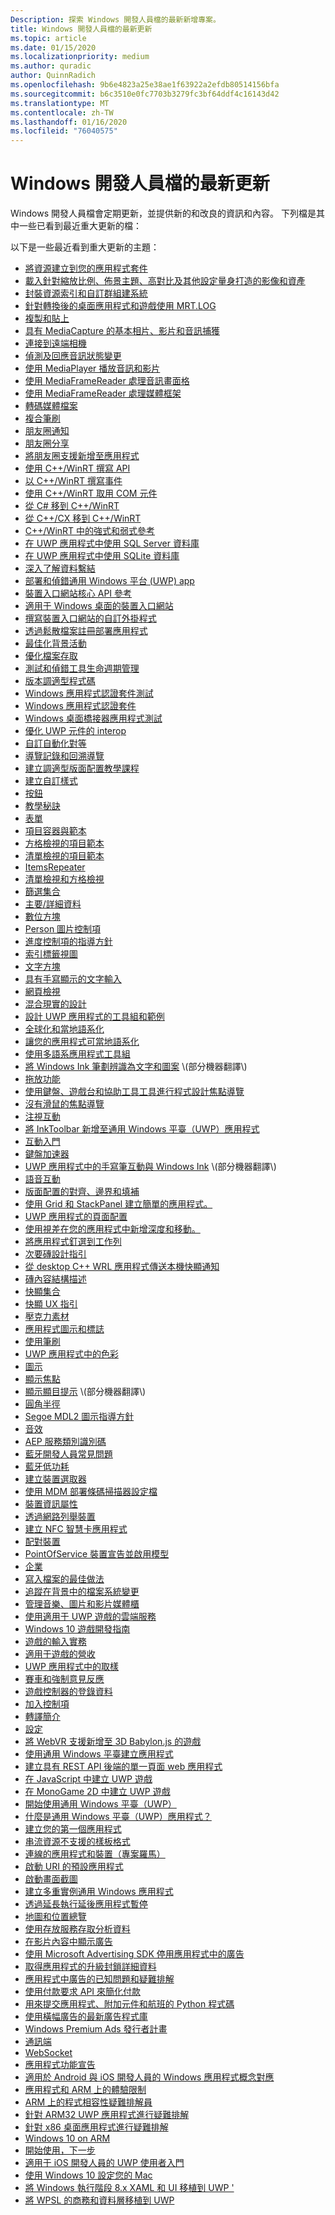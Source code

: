 ```yaml
---
Description: 探索 Windows 開發人員檔的最新新增專案。
title: Windows 開發人員檔的最新更新
ms.topic: article
ms.date: 01/15/2020
ms.localizationpriority: medium
ms.author: quradic
author: QuinnRadich
ms.openlocfilehash: 9b6e4823a25e38ae1f63922a2efdb80514156bfa
ms.sourcegitcommit: b6c3510e0fc7703b3279fc3bf64ddf4c16143d42
ms.translationtype: MT
ms.contentlocale: zh-TW
ms.lasthandoff: 01/16/2020
ms.locfileid: "76040575"
---
```

# <a name="latest-updates-to-the-windows-developer-docs"></a>Windows 開發人員檔的最新更新

Windows 開發人員檔會定期更新，並提供新的和改良的資訊和內容。 下列檔是其中一些已看到最近重大更新的檔：

以下是一些最近看到重大更新的主題：

<ul>
<li><a href="https://docs.microsoft.com/windows/uwp/app-resources/build-resources-into-app-package">將資源建立到您的應用程式套件</a></li>
<li><a href="https://docs.microsoft.com/windows/uwp/app-resources/images-tailored-for-scale-theme-contrast">載入針對縮放比例、佈景主題、高對比及其他設定量身打造的影像和資產</a></li>
<li><a href="https://docs.microsoft.com/windows/uwp/app-resources/pri-apis-custom-build-systems">封裝資源索引和自訂群組建系統</a></li>
<li><a href="https://docs.microsoft.com/windows/uwp/app-resources/using-mrt-for-converted-desktop-apps-and-games">針對轉換後的桌面應用程式和遊戲使用 MRT.LOG</a></li>
<li><a href="https://docs.microsoft.com/windows/uwp/app-to-app/copy-and-paste">複製和貼上</a></li>
<li><a href="https://docs.microsoft.com/windows/uwp/audio-video-camera/basic-photo-video-and-audio-capture-with-MediaCapture">具有 MediaCapture 的基本相片、影片和音訊捕獲</a></li>
<li><a href="https://docs.microsoft.com/windows/uwp/audio-video-camera/connect-to-remote-cameras">連接到遠端相機</a></li>
<li><a href="https://docs.microsoft.com/windows/uwp/audio-video-camera/detect-and-respond-to-audio-state-changes">偵測及回應音訊狀態變更</a></li>
<li><a href="https://docs.microsoft.com/windows/uwp/audio-video-camera/play-audio-and-video-with-mediaplayer">使用 MediaPlayer 播放音訊和影片</a></li>
<li><a href="https://docs.microsoft.com/windows/uwp/audio-video-camera/process-audio-frames-with-mediaframereader">使用 MediaFrameReader 處理音訊畫面格</a></li>
<li><a href="https://docs.microsoft.com/windows/uwp/audio-video-camera/process-media-frames-with-mediaframereader">使用 MediaFrameReader 處理媒體框架</a></li>
<li><a href="https://docs.microsoft.com/windows/uwp/audio-video-camera/transcode-media-files">轉碼媒體檔案</a></li>
<li><a href="https://docs.microsoft.com/windows/uwp/composition/composition-brushes">複合筆刷</a></li>
<li><a href="https://docs.microsoft.com/windows/uwp/contacts-and-calendar/my-people-notifications">朋友圈通知</a></li>
<li><a href="https://docs.microsoft.com/windows/uwp/contacts-and-calendar/my-people-sharing">朋友圈分享</a></li>
<li><a href="https://docs.microsoft.com/windows/uwp/contacts-and-calendar/my-people-support">將朋友圈支援新增至應用程式</a></li>
<li><a href="https://docs.microsoft.com/windows/uwp/cpp-and-winrt-apis/author-apis">使用 C++/WinRT 撰寫 API</a></li>
<li><a href="https://docs.microsoft.com/windows/uwp/cpp-and-winrt-apis/author-events">以 C++/WinRT 撰寫事件</a></li>
<li><a href="https://docs.microsoft.com/windows/uwp/cpp-and-winrt-apis/consume-com">使用 C++/WinRT 取用 COM 元件</a></li>
<li><a href="https://docs.microsoft.com/windows/uwp/cpp-and-winrt-apis/move-to-winrt-from-csharp">從 C# 移到 C++/WinRT</a></li>
<li><a href="https://docs.microsoft.com/windows/uwp/cpp-and-winrt-apis/move-to-winrt-from-cx">從 C++/CX 移到 C++/WinRT</a></li>
<li><a href="https://docs.microsoft.com/windows/uwp/cpp-and-winrt-apis/weak-references">C++/WinRT 中的強式和弱式參考</a></li>
<li><a href="https://docs.microsoft.com/windows/uwp/data-access/sql-server-databases">在 UWP 應用程式中使用 SQL Server 資料庫</a></li>
<li><a href="https://docs.microsoft.com/windows/uwp/data-access/sqlite-databases">在 UWP 應用程式中使用 SQLite 資料庫</a></li>
<li><a href="https://docs.microsoft.com/windows/uwp/data-binding/data-binding-in-depth">深入了解資料繫結</a></li>
<li><a href="https://docs.microsoft.com/windows/uwp/debug-test-perf/deploying-and-debugging-uwp-apps">部署和偵錯通用 Windows 平台 (UWP) app</a></li>
<li><a href="https://docs.microsoft.com/windows/uwp/debug-test-perf/device-portal-api-core">裝置入口網站核心 API 參考</a></li>
<li><a href="https://docs.microsoft.com/windows/uwp/debug-test-perf/device-portal-desktop">適用于 Windows 桌面的裝置入口網站</a></li>
<li><a href="https://docs.microsoft.com/windows/uwp/debug-test-perf/device-portal-plugin">撰寫裝置入口網站的自訂外掛程式</a></li>
<li><a href="https://docs.microsoft.com/windows/uwp/debug-test-perf/loose-file-registration">透過鬆散檔案註冊部署應用程式</a></li>
<li><a href="https://docs.microsoft.com/windows/uwp/debug-test-perf/optimize-background-activity">最佳化背景活動</a></li>
<li><a href="https://docs.microsoft.com/windows/uwp/debug-test-perf/optimize-file-access">優化檔案存取</a></li>
<li><a href="https://docs.microsoft.com/windows/uwp/debug-test-perf/testing-debugging-plm">測試和偵錯工具生命週期管理</a></li>
<li><a href="https://docs.microsoft.com/windows/uwp/debug-test-perf/version-adaptive-code">版本調適型程式碼</a></li>
<li><a href="https://docs.microsoft.com/windows/uwp/debug-test-perf/windows-app-certification-kit-tests">Windows 應用程式認證套件測試</a></li>
<li><a href="https://docs.microsoft.com/windows/uwp/debug-test-perf/windows-app-certification-kit">Windows 應用程式認證套件</a></li>
<li><a href="https://docs.microsoft.com/windows/uwp/debug-test-perf/windows-desktop-bridge-app-tests">Windows 桌面橋接器應用程式測試</a></li>
<li><a href="https://docs.microsoft.com/windows/uwp/debug-test-perf/windows-runtime-components-and-optimizing-interop">優化 UWP 元件的 interop</a></li>
<li><a href="https://docs.microsoft.com/windows/uwp/design/accessibility/custom-automation-peers">自訂自動化對等</a></li>
<li><a href="https://docs.microsoft.com/windows/uwp/design/basics/navigation-history-and-backwards-navigation">導覽記錄和回溯導覽</a></li>
<li><a href="https://docs.microsoft.com/windows/uwp/design/basics/xaml-basics-adaptive-layout">建立調適型版面配置教學課程</a></li>
<li><a href="https://docs.microsoft.com/windows/uwp/design/basics/xaml-basics-style">建立自訂樣式</a></li>
<li><a href="https://docs.microsoft.com/windows/uwp/design/controls-and-patterns/buttons">按鈕</a></li>
<li><a href="https://docs.microsoft.com/windows/uwp/design/controls-and-patterns/dialogs-and-flyouts/teaching-tip">教學秘訣</a></li>
<li><a href="https://docs.microsoft.com/windows/uwp/design/controls-and-patterns/forms">表單</a></li>
<li><a href="https://docs.microsoft.com/windows/uwp/design/controls-and-patterns/item-containers-templates">項目容器與範本</a></li>
<li><a href="https://docs.microsoft.com/windows/uwp/design/controls-and-patterns/item-templates-gridview">方格檢視的項目範本</a></li>
<li><a href="https://docs.microsoft.com/windows/uwp/design/controls-and-patterns/item-templates-listview">清單檢視的項目範本</a></li>
<li><a href="https://docs.microsoft.com/windows/uwp/design/controls-and-patterns/items-repeater">ItemsRepeater</a></li>
<li><a href="https://docs.microsoft.com/windows/uwp/design/controls-and-patterns/listview-and-gridview">清單檢視和方格檢視</a></li>
<li><a href="https://docs.microsoft.com/windows/uwp/design/controls-and-patterns/listview-filtering">篩選集合</a></li>
<li><a href="https://docs.microsoft.com/windows/uwp/design/controls-and-patterns/master-details">主要/詳細資料</a></li>
<li><a href="https://docs.microsoft.com/windows/uwp/design/controls-and-patterns/number-box">數位方塊</a></li>
<li><a href="https://docs.microsoft.com/windows/uwp/design/controls-and-patterns/person-picture">Person 圖片控制項</a></li>
<li><a href="https://docs.microsoft.com/windows/uwp/design/controls-and-patterns/progress-controls">進度控制項的指導方針</a></li>
<li><a href="https://docs.microsoft.com/windows/uwp/design/controls-and-patterns/tab-view">索引標籤視圖</a></li>
<li><a href="https://docs.microsoft.com/windows/uwp/design/controls-and-patterns/text-box">文字方塊</a></li>
<li><a href="https://docs.microsoft.com/windows/uwp/design/controls-and-patterns/text-handwriting-view">具有手寫顯示的文字輸入</a></li>
<li><a href="https://docs.microsoft.com/windows/uwp/design/controls-and-patterns/web-view">網頁檢視</a></li>
<li><a href="https://docs.microsoft.com/windows/uwp/design/devices/designing-for-MR">混合現實的設計</a></li>
<li><a href="https://docs.microsoft.com/windows/uwp/design/downloads/index">設計 UWP 應用程式的工具組和範例</a></li>
<li><a href="https://docs.microsoft.com/windows/uwp/design/globalizing/globalizing-portal">全球化和當地語系化</a></li>
<li><a href="https://docs.microsoft.com/windows/uwp/design/globalizing/prepare-your-app-for-localization">讓您的應用程式可當地語系化</a></li>
<li><a href="https://docs.microsoft.com/windows/uwp/design/globalizing/use-mat">使用多語系應用程式工具組</a></li>
<li><a href="https://docs.microsoft.com/windows/uwp/design/input/convert-ink-to-text">將 Windows Ink 筆劃辨識為文字和圖案</a> \(部分機器翻譯\)</li>
<li><a href="https://docs.microsoft.com/windows/uwp/design/input/drag-and-drop">拖放功能</a></li>
<li><a href="https://docs.microsoft.com/windows/uwp/design/input/focus-navigation-programmatic">使用鍵盤、遊戲台和協助工具工具進行程式設計焦點導覽</a></li>
<li><a href="https://docs.microsoft.com/windows/uwp/design/input/focus-navigation">沒有滑鼠的焦點導覽</a></li>
<li><a href="https://docs.microsoft.com/windows/uwp/design/input/gaze-interactions">注視互動</a></li>
<li><a href="https://docs.microsoft.com/windows/uwp/design/input/ink-toolbar">將 InkToolbar 新增至通用 Windows 平臺（UWP）應用程式</a></li>
<li><a href="https://docs.microsoft.com/windows/uwp/design/input/input-primer">互動入門</a></li>
<li><a href="https://docs.microsoft.com/windows/uwp/design/input/keyboard-accelerators">鍵盤加速器</a></li>
<li><a href="https://docs.microsoft.com/windows/uwp/design/input/pen-and-stylus-interactions">UWP 應用程式中的手寫筆互動與 Windows Ink</a> \(部分機器翻譯\)</li>
<li><a href="https://docs.microsoft.com/windows/uwp/design/input/speech-interactions">語音互動</a></li>
<li><a href="https://docs.microsoft.com/windows/uwp/design/layout/alignment-margin-padding">版面配置的對齊、邊界和填補</a></li>
<li><a href="https://docs.microsoft.com/windows/uwp/design/layout/grid-tutorial">使用 Grid 和 StackPanel 建立簡單的應用程式。</a></li>
<li><a href="https://docs.microsoft.com/windows/uwp/design/layout/page-layout">UWP 應用程式的頁面配置</a></li>
<li><a href="https://docs.microsoft.com/windows/uwp/design/motion/parallax">使用視差在您的應用程式中新增深度和移動。</a></li>
<li><a href="https://docs.microsoft.com/windows/uwp/design/shell/pin-to-taskbar">將應用程式釘選到工作列</a></li>
<li><a href="https://docs.microsoft.com/windows/uwp/design/shell/tiles-and-notifications/secondary-tiles-guidance">次要磚設計指引</a></li>
<li><a href="https://docs.microsoft.com/windows/uwp/design/shell/tiles-and-notifications/send-local-toast-desktop-cpp-wrl">從 desktop C++ WRL 應用程式傳送本機快顯通知</a></li>
<li><a href="https://docs.microsoft.com/windows/uwp/design/shell/tiles-and-notifications/tile-schema">磚內容結構描述</a></li>
<li><a href="https://docs.microsoft.com/windows/uwp/design/shell/tiles-and-notifications/toast-collections">快顯集合</a></li>
<li><a href="https://docs.microsoft.com/windows/uwp/design/shell/tiles-and-notifications/toast-ux-guidance">快顯 UX 指引</a></li>
<li><a href="https://docs.microsoft.com/windows/uwp/design/style/acrylic">壓克力素材</a></li>
<li><a href="https://docs.microsoft.com/windows/uwp/design/style/app-icons-and-logos">應用程式圖示和標誌</a></li>
<li><a href="https://docs.microsoft.com/windows/uwp/design/style/brushes">使用筆刷</a></li>
<li><a href="https://docs.microsoft.com/windows/uwp/design/style/color">UWP 應用程式中的色彩</a></li>
<li><a href="https://docs.microsoft.com/windows/uwp/design/style/icons">圖示</a></li>
<li><a href="https://docs.microsoft.com/windows/uwp/design/style/reveal-focus">顯示焦點</a></li>
<li><a href="https://docs.microsoft.com/windows/uwp/design/style/reveal">顯示顯目提示</a> \(部分機器翻譯\)</li>
<li><a href="https://docs.microsoft.com/windows/uwp/design/style/rounded-corner">圓角半徑</a></li>
<li><a href="https://docs.microsoft.com/windows/uwp/design/style/segoe-ui-symbol-font">Segoe MDL2 圖示指導方針</a></li>
<li><a href="https://docs.microsoft.com/windows/uwp/design/style/sound">音效</a></li>
<li><a href="https://docs.microsoft.com/windows/uwp/devices-sensors/aep-service-class-ids">AEP 服務類別識別碼</a></li>
<li><a href="https://docs.microsoft.com/windows/uwp/devices-sensors/bluetooth-dev-faq">藍牙開發人員常見問題</a></li>
<li><a href="https://docs.microsoft.com/windows/uwp/devices-sensors/bluetooth-low-energy-overview">藍牙低功耗</a></li>
<li><a href="https://docs.microsoft.com/windows/uwp/devices-sensors/build-a-device-selector">建立裝置選取器</a></li>
<li><a href="https://docs.microsoft.com/windows/uwp/devices-sensors/deploy-scanner-profiles-with-mdm">使用 MDM 部署條碼掃描器設定檔</a></li>
<li><a href="https://docs.microsoft.com/windows/uwp/devices-sensors/device-information-properties">裝置資訊屬性</a></li>
<li><a href="https://docs.microsoft.com/windows/uwp/devices-sensors/enumerate-devices-over-a-network">透過網路列舉裝置</a></li>
<li><a href="https://docs.microsoft.com/windows/uwp/devices-sensors/host-card-emulation">建立 NFC 智慧卡應用程式</a></li>
<li><a href="https://docs.microsoft.com/windows/uwp/devices-sensors/pair-devices">配對裝置</a></li>
<li><a href="https://docs.microsoft.com/windows/uwp/devices-sensors/pos-basics-claim">PointOfService 裝置宣告並啟用模型</a></li>
<li><a href="https://docs.microsoft.com/windows/uwp/enterprise/index">企業</a></li>
<li><a href="https://docs.microsoft.com/windows/uwp/files/best-practices-for-writing-to-files">寫入檔案的最佳做法</a></li>
<li><a href="https://docs.microsoft.com/windows/uwp/files/change-tracking-filesystem">追蹤在背景中的檔案系統變更</a></li>
<li><a href="https://docs.microsoft.com/windows/uwp/files/quickstart-managing-folders-in-the-music-pictures-and-videos-libraries">管理音樂、圖片和影片媒體櫃</a></li>
<li><a href="https://docs.microsoft.com/windows/uwp/gaming/cloud-for-games">使用適用于 UWP 遊戲的雲端服務</a></li>
<li><a href="https://docs.microsoft.com/windows/uwp/gaming/e2e">Windows 10 遊戲開發指南</a></li>
<li><a href="https://docs.microsoft.com/windows/uwp/gaming/input-practices-for-games">遊戲的輸入實務</a></li>
<li><a href="https://docs.microsoft.com/windows/uwp/gaming/monetization-for-games">適用于遊戲的營收</a></li>
<li><a href="https://docs.microsoft.com/windows/uwp/gaming/multisampling--multi-sample-anti-aliasing--in-windows-store-apps">UWP 應用程式中的取樣</a></li>
<li><a href="https://docs.microsoft.com/windows/uwp/gaming/racing-wheel-and-force-feedback">賽車和強制意見反應</a></li>
<li><a href="https://docs.microsoft.com/windows/uwp/gaming/registry-data-for-game-controllers">遊戲控制器的登錄資料</a></li>
<li><a href="https://docs.microsoft.com/windows/uwp/gaming/tutorial--adding-controls">加入控制項</a></li>
<li><a href="https://docs.microsoft.com/windows/uwp/gaming/tutorial--assembling-the-rendering-pipeline">轉譯簡介</a></li>
<li><a href="https://docs.microsoft.com/windows/uwp/gaming/tutorial-game-rendering">設定</a></li>
<li><a href="https://docs.microsoft.com/windows/uwp/get-started/adding-webvr-to-a-babylonjs-game">將 WebVR 支援新增至 3D Babylon.js 的遊戲</a></li>
<li><a href="https://docs.microsoft.com/windows/uwp/get-started/create-uwp-apps">使用通用 Windows 平臺建立應用程式</a></li>
<li><a href="https://docs.microsoft.com/windows/uwp/get-started/get-started-tutorial-fullstack-web-app">建立具有 REST API 後端的單一頁面 web 應用程式</a></li>
<li><a href="https://docs.microsoft.com/windows/uwp/get-started/get-started-tutorial-game-js2d">在 JavaScript 中建立 UWP 遊戲</a></li>
<li><a href="https://docs.microsoft.com/windows/uwp/get-started/get-started-tutorial-game-mg2d">在 MonoGame 2D 中建立 UWP 遊戲</a></li>
<li><a href="https://docs.microsoft.com/windows/uwp/get-started/index">開始使用通用 Windows 平臺（UWP）</a></li>
<li><a href="https://docs.microsoft.com/windows/uwp/get-started/universal-application-platform-guide">什麼是通用 Windows 平臺（UWP）應用程式？</a></li>
<li><a href="https://docs.microsoft.com/windows/uwp/get-started/your-first-app">建立您的第一個應用程式</a></li>
<li><a href="https://docs.microsoft.com/windows/uwp/graphics-concepts/stencil-formats-not-supported-with-streaming-resources">串流資源不支援的樣板格式</a></li>
<li><a href="https://docs.microsoft.com/windows/uwp/launch-resume/connected-apps-and-devices">連線的應用程式和裝置（專案羅馬）</a></li>
<li><a href="https://docs.microsoft.com/windows/uwp/launch-resume/launch-default-app">啟動 URI 的預設應用程式</a></li>
<li><a href="https://docs.microsoft.com/windows/uwp/launch-resume/launch-screen-snipping">啟動畫面截圖</a></li>
<li><a href="https://docs.microsoft.com/windows/uwp/launch-resume/multi-instance-uwp">建立多重實例通用 Windows 應用程式</a></li>
<li><a href="https://docs.microsoft.com/windows/uwp/launch-resume/run-minimized-with-extended-execution">透過延長執行延後應用程式暫停</a></li>
<li><a href="https://docs.microsoft.com/windows/uwp/maps-and-location/index">地圖和位置總覽</a></li>
<li><a href="https://docs.microsoft.com/windows/uwp/monetize/access-analytics-data-using-windows-store-services">使用存放服務存取分析資料</a></li>
<li><a href="https://docs.microsoft.com/windows/uwp/monetize/add-advertisements-to-video-content">在影片內容中顯示廣告</a></li>
<li><a href="https://docs.microsoft.com/windows/uwp/monetize/display-ads-in-your-app">使用 Microsoft Advertising SDK 停用應用程式中的廣告</a></li>
<li><a href="https://docs.microsoft.com/windows/uwp/monetize/get-desktop-block-data-details">取得應用程式的升級封鎖詳細資料</a></li>
<li><a href="https://docs.microsoft.com/windows/uwp/monetize/known-issues-for-the-advertising-libraries">應用程式中廣告的已知問題和疑難排解</a></li>
<li><a href="https://docs.microsoft.com/windows/uwp/monetize/payment-request">使用付款要求 API 來簡化付款</a></li>
<li><a href="https://docs.microsoft.com/windows/uwp/monetize/python-code-examples-for-the-windows-store-submission-api">用來提交應用程式、附加元件和航班的 Python 程式碼</a></li>
<li><a href="https://docs.microsoft.com/windows/uwp/monetize/update-your-app-to-the-latest-advertising-libraries">使用橫幅廣告的最新廣告程式庫</a></li>
<li><a href="https://docs.microsoft.com/windows/uwp/monetize/windows-premium-ads-publishers-program">Windows Premium Ads 發行者計畫</a></li>
<li><a href="https://docs.microsoft.com/windows/uwp/networking/sockets">通訊端</a></li>
<li><a href="https://docs.microsoft.com/windows/uwp/networking/websockets">WebSocket</a></li>
<li><a href="https://docs.microsoft.com/windows/uwp/packaging/app-capability-declarations">應用程式功能宣告</a></li>
<li><a href="https://docs.microsoft.com/windows/uwp/porting/android-ios-uwp-map">適用於 Android 與 iOS 開發人員的 Windows 應用程式概念對應</a></li>
<li><a href="https://docs.microsoft.com/windows/uwp/porting/apps-on-arm-limitations">應用程式和 ARM 上的體驗限制</a></li>
<li><a href="https://docs.microsoft.com/windows/uwp/porting/apps-on-arm-program-compat-troubleshooter">ARM 上的程式相容性疑難排解員</a></li>
<li><a href="https://docs.microsoft.com/windows/uwp/porting/apps-on-arm-troubleshooting-arm32">針對 ARM32 UWP 應用程式進行疑難排解</a></li>
<li><a href="https://docs.microsoft.com/windows/uwp/porting/apps-on-arm-troubleshooting-x86">針對 x86 桌面應用程式進行疑難排解</a></li>
<li><a href="https://docs.microsoft.com/windows/uwp/porting/apps-on-arm">Windows 10 on ARM</a></li>
<li><a href="https://docs.microsoft.com/windows/uwp/porting/getting-started-what-next">開始使用，下一步</a></li>
<li><a href="https://docs.microsoft.com/windows/uwp/porting/getting-started-with-uwp-for-ios-developers">適用于 iOS 開發人員的 UWP 使用者入門</a></li>
<li><a href="https://docs.microsoft.com/windows/uwp/porting/setting-up-your-mac-with-windows-10">使用 Windows 10 設定您的 Mac</a></li>
<li><a href="https://docs.microsoft.com/windows/uwp/porting/w8x-to-uwp-porting-xaml-and-ui">將 Windows 執行階段 8.x XAML 和 UI 移植到 UWP '</a></li>
<li><a href="https://docs.microsoft.com/windows/uwp/porting/wpsl-to-uwp-business-and-data">將 WPSL 的商務和資料層移植到 UWP</a></li>
</ul>


